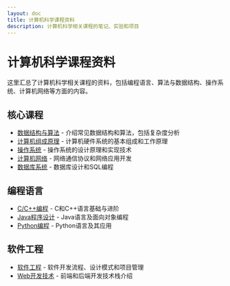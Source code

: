 ```yaml
---
layout: doc
title: 计算机科学课程资料
description: 计算机科学相关课程的笔记、实验和项目
---
```


# 计算机科学课程资料

这里汇总了计算机科学相关课程的资料，包括编程语言、算法与数据结构、操作系统、计算机网络等方面的内容。

## 核心课程

- [数据结构与算法](./data-structures.md) - 介绍常见数据结构和算法，包括复杂度分析
- [计算机组成原理](./computer-organization.md) - 计算机硬件系统的基本组成和工作原理
- [操作系统](./operating-systems.md) - 操作系统的设计原理和实现技术
- [计算机网络](./computer-networks.md) - 网络通信协议和网络应用开发
- [数据库系统](./database-systems.md) - 数据库设计和SQL编程

## 编程语言

- [C/C++编程](./cpp-programming.md) - C和C++语言基础与进阶
- [Java程序设计](./java-programming.md) - Java语言及面向对象编程
- [Python编程](./python-programming.md) - Python语言及其应用

## 软件工程

- [软件工程](./software-engineering.md) - 软件开发流程、设计模式和项目管理
- [Web开发技术](./web-development.md) - 前端和后端开发技术栈介绍
